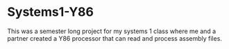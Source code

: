# Systems1-Y86

This was a semester long project for my systems 1 class where me and a partner 
created a Y86 processor that can read and process assembly files.
